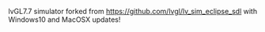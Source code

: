 
lvGL7.7 simulator forked from https://github.com/lvgl/lv_sim_eclipse_sdl
with Windows10 and MacOSX updates! <br>

